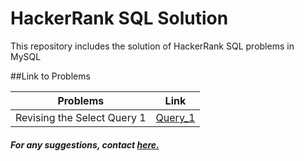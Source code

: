 # HackerRank SQL Solution

<p>This repository includes the solution of HackerRank SQL problems in MySQL</p>

##Link to Problems

| Problems                    | Link                                                                                               |
| --------------------------- | -------------------------------------------------------------------------------------------------- |
| Revising the Select Query 1 | <a href = "https://github.com/saxenaaakashj1/SQL-Hackerrank/blob/master/Query_1.sql"> Query_1 </a> |

##### For any suggestions, contact <a href="mailto:saxenaaakashofficial@gmail.com">here.<a>
